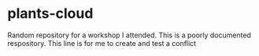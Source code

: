 # plants-cloud
Random repository for a workshop I attended.
This is a poorly documented respository.
This line is for me to create and test a conflict
